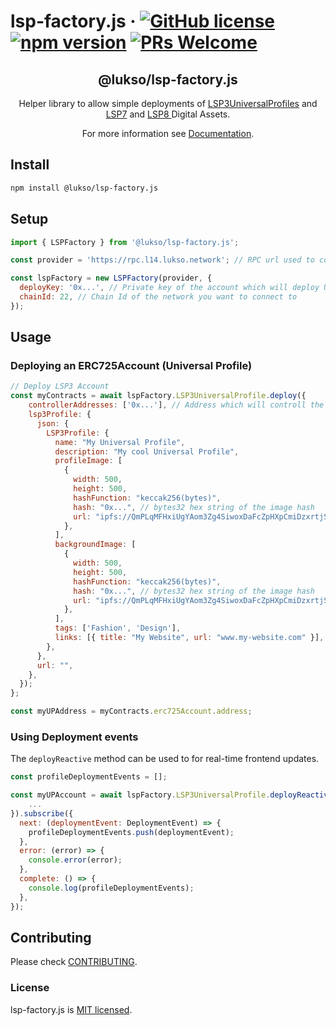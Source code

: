 # lsp-factory.js &middot; [![GitHub license](https://img.shields.io/badge/license-MIT-blue.svg)](./LICENSE) [![npm version](https://img.shields.io/npm/v/@lukso/lsp-factory.js.svg?style=flat)](https://www.npmjs.com/package/@lukso/lsp-factory.js) [![PRs Welcome](https://img.shields.io/badge/PRs-welcome-brightgreen.svg)](https://github.com/lukso-network/tools-lsp-factory/pulls)

<p align="center">
 <h2 align="center"><strong>@lukso/lsp-factory.js</strong></h2>
 <p align="center">Helper library to allow simple deployments of <a href="https://github.com/lukso-network/LIPs/blob/main/LSPs/LSP-0-ERC725Account.md">LSP3UniversalProfiles</a> and <a href="https://github.com/lukso-network/LIPs/blob/main/LSPs/LSP-4-DigitalCertificate.md">LSP7</a> and <a href="https://github.com/lukso-network/LIPs/blob/main/LSPs/LSP-8-IdentifiableDigitalAsset.md">LSP8 </a>Digital Assets.</p>
</p>

<p align="center">For more information see <a href="https://docs.lukso.tech/tools/lsp-factoryjs/getting-started">Documentation</a>.</p>

## Install

```bash
npm install @lukso/lsp-factory.js
```

## Setup

```javascript
import { LSPFactory } from '@lukso/lsp-factory.js';

const provider = 'https://rpc.l14.lukso.network'; // RPC url used to connect to the network

const lspFactory = new LSPFactory(provider, {
  deployKey: '0x...', // Private key of the account which will deploy UPs
  chainId: 22, // Chain Id of the network you want to connect to
});
```

## Usage

### Deploying an ERC725Account (Universal Profile)

```javascript
// Deploy LSP3 Account
const myContracts = await lspFactory.LSP3UniversalProfile.deploy({
    controllerAddresses: ['0x...'], // Address which will controll the UP
    lsp3Profile: {
      json: {
        LSP3Profile: {
          name: "My Universal Profile",
          description: "My cool Universal Profile",
          profileImage: [
            {
              width: 500,
              height: 500,
              hashFunction: "keccak256(bytes)",
              hash: "0x...", // bytes32 hex string of the image hash
              url: "ipfs://QmPLqMFHxiUgYAom3Zg4SiwoxDaFcZpHXpCmiDzxrtjSGp",
            },
          ],
          backgroundImage: [
            {
              width: 500,
              height: 500,
              hashFunction: "keccak256(bytes)",
              hash: "0x...", // bytes32 hex string of the image hash
              url: "ipfs://QmPLqMFHxiUgYAom3Zg4SiwoxDaFcZpHXpCmiDzxrtjSGp",
            },
          ],
          tags: ['Fashion', 'Design'],
          links: [{ title: "My Website", url: "www.my-website.com" }],
        },
      },
      url: "",
    },
  });
};

const myUPAddress = myContracts.erc725Account.address;
```

### Using Deployment events

The `deployReactive` method can be used to for real-time frontend updates.

```javascript
const profileDeploymentEvents = [];

const myUPAccount = await lspFactory.LSP3UniversalProfile.deployReactive({
    ...
}).subscribe({
  next: (deploymentEvent: DeploymentEvent) => {
    profileDeploymentEvents.push(deploymentEvent);
  },
  error: (error) => {
    console.error(error);
  },
  complete: () => {
    console.log(profileDeploymentEvents);
  },
});
```

## Contributing

Please check [CONTRIBUTING](./CONTRIBUTING.md).

### License

lsp-factory.js is [MIT licensed](./LICENSE).
